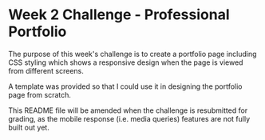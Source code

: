 # Week 2 Challenge - Professional Portfolio

The purpose of this week's challenge is to create a portfolio page including CSS styling which shows a responsive design when the page is viewed from different screens.

A template was provided so that I could use it in designing the portfolio page from scratch.

This README file will be amended when the challenge is resubmitted for grading, as the mobile response (i.e. media queries) features are not fully built out yet.
